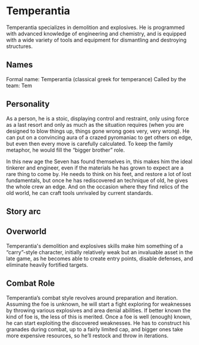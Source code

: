 # Temperantia

Temperantia specializes in demolition and explosives. He is programmed with advanced knowledge of engineering and chemistry, and is equipped with a wide variety of tools and equipment for dismantling and destroying structures.

## Names

Formal name: Temperantia (classical greek for temperance)
Called by the team: Tem

## Personality

As a person, he is a stoic, displaying control and restraint, only using force as a last resort and only as much as the situation requires (when you are designed to blow things up, things gone wrong goes very, very wrong). He can put on a convincing aura of a crazed pyromaniac to get others on edge, but even then every move is carefully calculated. To keep the family metaphor, he would fill the “bigger brother” role.

In this new age the Seven has found themselves in, this makes him the ideal tinkerer and engineer, even if the materials he has grown to expect are a rare thing to come by. He needs to think on his feet, and restore a lot of lost fundamentals, but once he has rediscovered an technique of old, he gives the whole crew an edge. And on the occasion where they find relics of the old world, he can craft tools unrivaled by current standards.

## Story arc

## Overworld

Temperantia's demolition and explosives skills make him something of a “carry”-style character, initially relatively weak but an invaluable asset in the late game, as he becomes able to create entry points, disable defenses, and eliminate heavily fortified targets.

## Combat Role

Temperantia’s combat style revolves around preparation and iteration. Assuming the foe is unknown, he will start a fight exploring for weaknesses by throwing various explosives and area denial abilities. If better known the kind of foe is, the less of this is merited. Once a foe is well (enough) known, he can start exploiting the discovered weaknesses. He has to construct his granades during combat, up to a fairly limited cap, and bigger ones take more expensive resources, so he’ll restock and throw in iterations.
